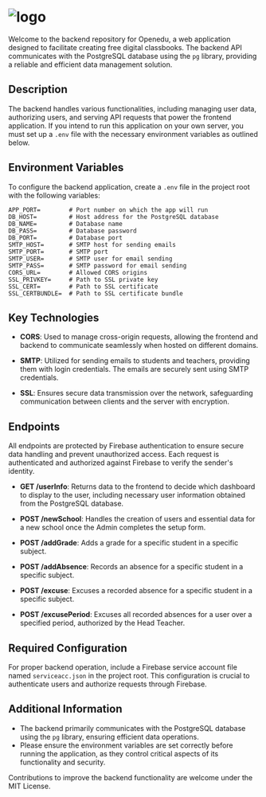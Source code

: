 # ![logo](https://i.imgur.com/s0BaSi3.png)

Welcome to the backend repository for Openedu, a web application designed to facilitate creating free digital classbooks. The backend API communicates with the PostgreSQL database using the `pg` library, providing a reliable and efficient data management solution.

## Description

The backend handles various functionalities, including managing user data, authorizing users, and serving API requests that power the frontend application. If you intend to run this application on your own server, you must set up a `.env` file with the necessary environment variables as outlined below.

## Environment Variables

To configure the backend application, create a `.env` file in the project root with the following variables:

```plaintext
APP_PORT=        # Port number on which the app will run
DB_HOST=         # Host address for the PostgreSQL database
DB_NAME=         # Database name
DB_PASS=         # Database password
DB_PORT=         # Database port
SMTP_HOST=       # SMTP host for sending emails
SMTP_PORT=       # SMTP port
SMTP_USER=       # SMTP user for email sending
SMTP_PASS=       # SMTP password for email sending
CORS_URL=        # Allowed CORS origins
SSL_PRIVKEY=     # Path to SSL private key
SSL_CERT=        # Path to SSL certificate
SSL_CERTBUNDLE=  # Path to SSL certificate bundle
```

## Key Technologies

- **CORS**: Used to manage cross-origin requests, allowing the frontend and backend to communicate seamlessly when hosted on different domains.
  
- **SMTP**: Utilized for sending emails to students and teachers, providing them with login credentials. The emails are securely sent using SMTP credentials.
  
- **SSL**: Ensures secure data transmission over the network, safeguarding communication between clients and the server with encryption.

## Endpoints

All endpoints are protected by Firebase authentication to ensure secure data handling and prevent unauthorized access. Each request is authenticated and authorized against Firebase to verify the sender's identity.

- **GET /userInfo**: Returns data to the frontend to decide which dashboard to display to the user, including necessary user information obtained from the PostgreSQL database.

- **POST /newSchool**: Handles the creation of users and essential data for a new school once the Admin completes the setup form.

- **POST /addGrade**: Adds a grade for a specific student in a specific subject.

- **POST /addAbsence**: Records an absence for a specific student in a specific subject.

- **POST /excuse**: Excuses a recorded absence for a specific student in a specific subject.

- **POST /excusePeriod**: Excuses all recorded absences for a user over a specified period, authorized by the Head Teacher.

## Required Configuration

For proper backend operation, include a Firebase service account file named `serviceacc.json` in the project root. This configuration is crucial to authenticate users and authorize requests through Firebase.
## Additional Information

- The backend primarily communicates with the PostgreSQL database using the `pg` library, ensuring efficient data operations.
- Please ensure the environment variables are set correctly before running the application, as they control critical aspects of its functionality and security.

Contributions to improve the backend functionality are welcome under the MIT License.
